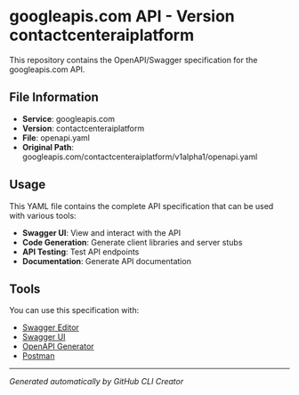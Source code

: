 # googleapis.com API - Version contactcenteraiplatform

This repository contains the OpenAPI/Swagger specification for the googleapis.com API.

## File Information

- **Service**: googleapis.com
- **Version**: contactcenteraiplatform
- **File**: openapi.yaml
- **Original Path**: googleapis.com/contactcenteraiplatform/v1alpha1/openapi.yaml

## Usage

This YAML file contains the complete API specification that can be used with various tools:

- **Swagger UI**: View and interact with the API
- **Code Generation**: Generate client libraries and server stubs
- **API Testing**: Test API endpoints
- **Documentation**: Generate API documentation

## Tools

You can use this specification with:

- [Swagger Editor](https://editor.swagger.io/)
- [Swagger UI](https://swagger.io/tools/swagger-ui/)
- [OpenAPI Generator](https://openapi-generator.tech/)
- [Postman](https://www.postman.com/)

---

*Generated automatically by GitHub CLI Creator*

